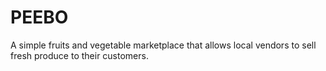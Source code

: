 # PEEBO
A simple fruits and vegetable marketplace that allows local vendors to sell fresh produce to their customers. 
